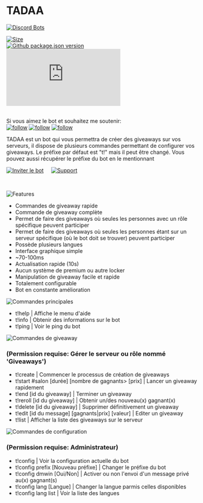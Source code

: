 # TADAA
[![Discord Bots](https://top.gg/api/widget/732003715426287676.svg)](https://top.gg/bot/732003715426287676)



[![Size](https://img.shields.io/github/last-commit/Ezzud/tadaa)]()\
[![Github package.json version](https://img.shields.io/github/package-json/v/Ezzud/tadaa)]()\
[![ds.js version](https://img.shields.io/github/package-json/dependency-version/Ezzud/tadaa/discord.js)]()\
<br>

Si vous aimez le bot et souhaitez me soutenir:<br>
[![follow](https://img.shields.io/github/followers/Ezzud?label=Follow%20me&style=social)]() [![follow](https://img.shields.io/github/stars/Ezzud/tadaa?style=social)]() [![follow](https://img.shields.io/github/watchers/Ezzud/tadaa?label=Suis%20le%20repo&style=social)]()




TADAA est un bot qui vous permettra de créer des giveaways sur vos serveurs, il dispose de plusieurs commandes permettant de configurer vos giveaways.
Le préfixe par défaut est "t!" mais il peut être changé. Vous pouvez aussi récupérer le préfixe du bot en le mentionnant


<a href="https://discord.com/oauth2/authorize?client_id=732003715426287676&permissions=355392&scope=bot" target="_blank">![Inviter le bot](https://cdn.discordapp.com/attachments/800365015642275850/800368450975170570/invite-button.png)</a>        &nbsp;&nbsp;&nbsp;        <a href="https://discord.gg/VGt9S66" target="_blank">![Support](https://cdn.discordapp.com/attachments/800365015642275850/800368447526797332/support-button.png)</a>

<br />


![Features](https://cdn.discordapp.com/attachments/800365015642275850/800365270408757268/features.png)
<p>
  
- Commandes de giveaway rapide
- Commande de giveaway complète
- Permet de faire des giveaways où seules les personnes avec un rôle spécifique peuvent participer
- Permet de faire des giveaways où seules les personnes étant sur un serveur spécifique (où le bot doit se trouver) peuvent participer
- Possède plusieurs langues
- Interface graphique simple
- ~70-100ms
- Actualisation rapide (10s)
- Aucun système de premium ou autre locker
- Manipulation de giveaway facile et rapide
- Totalement configurable
- Bot en constante amélioration
</p>




![Commandes principales](https://cdn.discordapp.com/attachments/800365015642275850/800365268710326292/principales.png)
<p>

- t!help | Affiche le menu d'aide
- t!info | Obtenir des informations sur le bot
- t!ping | Voir le ping du bot
</p>

![Commandes de giveaway](https://cdn.discordapp.com/attachments/800365015642275850/800365267645104168/giveaway.png)<br/>
<h3>(Permission requise: Gérer le serveur ou rôle nommé 'Giveaways')</h3>
<p>

- t!create | Commencer le processus de création de giveaways
- t!start #salon [durée] [nombre de gagnants> [prix] | Lancer un giveaway rapidement
- t!end [id du giveaway] | Terminer un giveaway
- t!reroll [id du giveaway] |  Obtenir un/des nouveau(x) gagnant(x)
- t!delete [id du giveaway] | Supprimer définitivement un giveaway
- t!edit [id du message] [gagnants|prix] [valeur] | Editer un giveaway
- t!list | Afficher la liste des giveaways sur le serveur
</p>

![Commandes de configuration](https://cdn.discordapp.com/attachments/800365015642275850/800365266197807114/configuration.png)<br/>
<h3>(Permission requise: Administrateur)</h3>
<p>

- t!config | Voir la configuration actuelle du bot
- t!config prefix [Nouveau préfixe] | Changer le préfixe du bot
- t!config dmwin [Oui/Non] | Activer ou non l'envoi d'un message privé au(x) gagnant(s)
- t!config lang [Langue] | Changer la langue parmis celles disponibles
- t!config lang list | Voir la liste des langues
</p>
